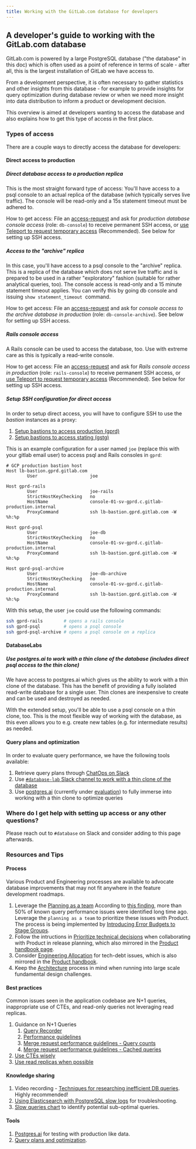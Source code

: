 ```yaml
---
title: Working with the GitLab.com database for developers
---
```


## A developer's guide to working with the GitLab.com database

GitLab.com is powered by a large PostgreSQL database ("the database" in this doc) which is often used as a point of reference in terms of scale - after all, this is the largest installation of GitLab we have access to.

From a development perspective, it is often necessary to gather statistics and other insights from this database - for example to provide insights for query optimization during database review or when we need more insight into data distribution to inform a product or development decision.

This overview is aimed at developers wanting to access the database and also explains how to get this type of access in the first place.

### Types of access

There are a couple ways to directly access the database for developers:

#### Direct access to production

##### Direct database access to a production replica

This is the most straight forward type of access: You'll have access to a psql console to an actual replica of the database (which typically serves live traffic). The console will be read-only and a 15s statement timeout must be adhered to.

How to get access: File an [access-request](/handbook/business-technology/end-user-services/onboarding-access-requests/access-requests/#individual-or-bulk-access-request) and ask for *production database console access* (role: `db-console`)
to receive permanent SSH access, or [use Teleport to request temporary access](https://gitlab.com/gitlab-com/runbooks/-/blob/master/docs/teleport/Connect_to_Database_Console_via_Teleport.md) (Recommended).
See below for setting up SSH access.

##### Access to the "archive" replica

In this case, you'll have access to a psql console to the "archive" replica. This is a replica of the database which does not serve live traffic and is prepared to be used in a rather "exploratory" fashion (suitable for rather analytical queries, too). The console access is read-only and a 15 minute statement timeout applies. You can verify this by going db console and issuing `show statement_timeout`  command.

How to get access: File an [access-request](/handbook/business-technology/end-user-services/onboarding-access-requests/access-requests/#individual-or-bulk-access-request) and ask for *console access to the archive database in production* (role: `db-console-archive`). See below for setting up SSH access.

##### Rails console access

A Rails console can be used to access the database, too. Use with extreme care as this is typically a read-write console.

How to get access: File an [access-request](/handbook/business-technology/end-user-services/onboarding-access-requests/access-requests/#individual-or-bulk-access-request) and ask for *Rails console access in production* (role: `rails-console`)
to receive permanent SSH access, or [use Teleport to request temporary access](https://gitlab.com/gitlab-com/runbooks/-/blob/master/docs/teleport/Connect_to_Rails_Console_via_Teleport.md) (Recommended).
See below for setting up SSH access.

##### Setup SSH configuration for direct access

In order to setup direct access, you will have to configure SSH to use the *bastion* instances as a proxy:

1. [Setup bastions to access production (gprd)](https://gitlab.com/gitlab-com/runbooks/-/blob/master/docs/bastions/gprd-bastions.md#console-access)
2. [Setup bastions to access stating (gstg)](https://gitlab.com/gitlab-com/runbooks/-/blob/master/docs/bastions/gstg-bastions.md#console-access)

This is an example configuration for a user named `joe` (replace this with your gitlab email user) to access psql and Rails consoles in `gprd`:

```text
# GCP production bastion host
Host lb-bastion.gprd.gitlab.com
        User                    joe

Host gprd-rails
        User                    joe-rails
        StrictHostKeyChecking   no
        HostName                console-01-sv-gprd.c.gitlab-production.internal
        ProxyCommand            ssh lb-bastion.gprd.gitlab.com -W %h:%p

Host gprd-psql
        User                    joe-db
        StrictHostKeyChecking   no
        HostName                console-01-sv-gprd.c.gitlab-production.internal
        ProxyCommand            ssh lb-bastion.gprd.gitlab.com -W %h:%p

Host gprd-psql-archive
        User                    joe-db-archive
        StrictHostKeyChecking   no
        HostName                console-01-sv-gprd.c.gitlab-production.internal
        ProxyCommand            ssh lb-bastion.gprd.gitlab.com -W %h:%p
```

With this setup, the user `joe` could use the following commands:

```sh
ssh gprd-rails        # opens a rails console
ssh gprd-psql         # opens a psql console
ssh gprd-psql-archive # opens a psql console on a replica
```

#### DatabaseLabs

##### Use postgres.ai to work with a thin clone of the database (includes direct psql access to the thin clone)

We have access to postgres.ai which gives us the ability to work with a thin clone of the database. This has the benefit of providing a fully isolated read-write database for a single user. Thin clones are inexpensive to create and can be used and destroyed as needed.

With the extended setup, you'll be able to use a psql console on a thin clone, too. This is the most flexible way of working with the database, as this even allows you to e.g. create new tables (e.g. for intermediate results) as needed.

#### Query plans and optimization

In order to evaluate query performance, we have the following tools available:

1. Retrieve query plans through [ChatOps on Slack](https://docs.gitlab.com/ee/development/database/understanding_explain_plans.html#chatops)
1. Use [`#database-lab` Slack channel to work with a thin clone of the database](https://docs.gitlab.com/ee/development/database/understanding_explain_plans.html#database-lab)
1. Use [postgres.ai](https://postgres.ai/) (currently under [evaluation](https://gitlab.com/gitlab-org/database-team/team-tasks/-/issues/47)) to fully immerse into working with a thin clone to optimize queries

### Where do I get help with setting up access or any other questions?

Please reach out to `#database` on Slack and consider adding to this page afterwards.

### Resources and Tips

#### Process

Various Product and Engineering processes are available to advocate database improvements that may not fit anywhere in the feature development roadmaps.

1. Leverage the [Planning as a team](https://gitlab.com/gitlab-com/Product/-/issues/2185)
According to [this finding](https://gitlab.com/gitlab-org/gitlab/-/issues/326555#note_563868873), more than 50% of known query performance issues were identified long time ago. Leverage the `planning as a team` to prioritize these issues with Product. The process is being implemented by [Introducing Error Budgets to Stage Groups](/handbook/product/performance-indicators/#other-pi-pages).
1. Follow the intructions in [Prioritize technical decisions](/handbook/engineering/development/principles/#prioritizing-technical-decisions) when collaborating with Product in release planning, which also mirrored in the [Product handbook page](/handbook/product/product-processes/#prioritization).
1. Consider [Engineering Allocation](/handbook/engineering/#engineering-allocation) for tech-debt issues, which is also mirrored in the [Product handbook](/handbook/product/product-processes/#engineering-allocation).
1. Keep the [Architecture](/handbook/engineering/architecture/) process in mind when running into large scale fundamental design challenges.

#### Best practices

Common issues seen in the application codebase are N+1 queries, inappropriate use of CTEs, and read-only queries not leveraging read replicas.

1. Guidance on N+1 Queries
   1. [Query Recorder](https://docs.gitlab.com/ee/development/database/query_recorder.html)
   1. [Performance guidelines](https://docs.gitlab.com/ee/development/performance.html)
   1. [Merge request performance guidelines - Query counts](https://docs.gitlab.com/ee/development/merge_request_concepts/performance.html#query-counts)
   1. [Merge request performance guidelines - Cached queries](https://docs.gitlab.com/ee/development/merge_request_concepts/performance.html#cached-queries)
1. [Use CTEs wisely](https://docs.gitlab.com/ee/development/merge_request_concepts/performance.html#use-ctes-wisely)
1. [Use read replicas when possible](https://docs.gitlab.com/ee/development/merge_request_concepts/performance.html#use-read-replicas-when-possible)

#### Knowledge sharing

1. Video recording - [Techniques for researching inefficient DB queries](https://www.youtube.com/watch?v=cKQr9o2ttqA). Highly recommended!
1. [Using Elasticsearch with PostgreSQL slow logs](https://gitlab.com/gitlab-com/runbooks/-/merge_requests/3361) for troubleshooting.
1. [Slow queries chart](https://dashboards.gitlab.net/d/RZmbBr7mk/gitlab-triage?viewPanel=1352&orgId=1&refresh=1h&from=now-90d&to=now) to identify potential sub-optimal queries.

#### Tools

1. [Postgres.ai](https://docs.gitlab.com/ee/development/database/database_lab.html) for testing with production like data.
1. [Query plans and optimization](/handbook/engineering/infrastructure/core-platform/data_stores/database/doc/gitlab-com-database.html#query-plans-and-optimization).
